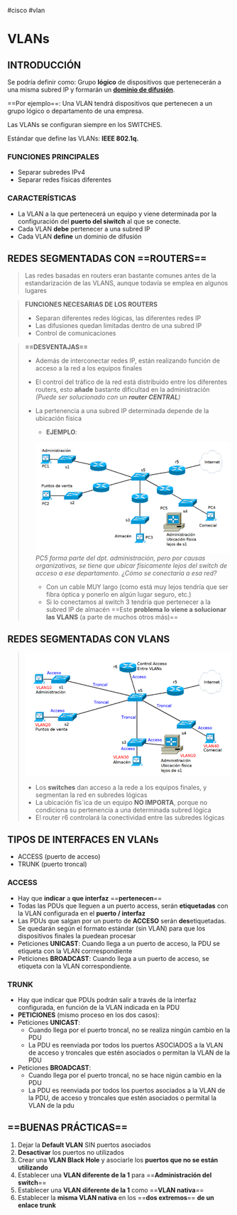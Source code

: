 #cisco #vlan

# VLANs

## INTRODUCCIÓN

Se podría definir como: Grupo **lógico** de dispositivos que pertenecerán a una misma subred IP y formarán un **[dominio de difusión](vocabulario.md#DIFUSIÓN)**.

==Por ejemplo==: Una VLAN tendrá dispositivos que pertenecen a un grupo lógico o departamento de una empresa.

Las VLANs se configuran siempre en los SWITCHES.

Estándar que define las VLANs: **IEEE 802.1q.**

### **FUNCIONES PRINCIPALES**
- Separar subredes IPv4
- Separar redes físicas diferentes

### **CARACTERÍSTICAS**

- La VLAN a la que pertenecerá un equipo y viene determinada por la configuración del **puerto del siwitch** al que se conecte.
- Cada VLAN **debe** pertenecer a una subred IP
- Cada VLAN **define** un dominio de difusión

## REDES SEGMENTADAS CON ==ROUTERS==

>Las redes basadas en routers eran bastante comunes antes de la estandarización de las VLANS, aunque todavía se emplea en algunos lugares

>**FUNCIONES NECESARIAS DE LOS ROUTERS**
> - Separan diferentes redes lógicas, las diferentes redes IP
> - Las difusiones quedan limitadas dentro de una subred IP
> - Control de comunicaciones

>**==DESVENTAJAS==**
> - Además de interconectar redes IP, están realizando función de acceso a la red a los equipos finales
> - El control del tráfico de la red está distribuido entre los diferentes routers, esto **añade** bastante dificultad en la administración _(Puede ser solucionado con un **router CENTRAL**)_
> - La pertenencia a una subred IP determinada depende de la ubicación física
> 	- **EJEMPLO**:
> 	
> 	![](img/routersSegmentacion.png)
> 	_PC5 forma parte del dpt. administración, pero por causas organizativas, se tiene que ubicar físicamente lejos del switch de acceso a ese departamento. ¿Cómo se conectaría a esa red?_
> 		
> 	- Con un cable MUY largo (como está muy lejos tendría que ser fibra óptica y ponerlo en algún lugar seguro, etc.)
> 	- Si lo conectamos al switch 3 tendría que pertenecer a la subred IP de almacén
> 	==Este **problema lo viene a solucionar las VLANS** (a parte de muchos otros más)==
> 

## REDES SEGMENTADAS CON VLANS

>![](img/vlansSegmentacion.png)
>
>- Los **switches** dan acceso a la rede a los equipos finales, y segmentan la red en subredes lógicas
>- La ubicación fís´ica de un equipo **NO IMPORTA**, porque no condiciona su pertenencia a una determinada subred lógica
>- El router r6 controlará la conectividad entre las subredes lógicas


## TIPOS DE INTERFACES EN VLANs

- ACCESS (puerto de acceso)
- TRUNK   (puerto troncal)

### ACCESS
- Hay que **indicar** a **que interfaz** ==**pertenecen**==
- Todas las PDUs que lleguen a un puerto access, serán **etiquetadas** con la VLAN configurada en el **puerto / interfaz**
- Las PDUs que salgan por un puerto de **ACCESO** serán **des**etiquetadas. Se quedarán según el formato estándar (sin VLAN) para que los dispositivos finales la puedean procesar
- Peticiones **UNICAST**: Cuando llega a un puerto de acceso, la PDU se etiqueta con la VLAN corrrespondiente
- Peticiones **BROADCAST**: Cuando llega a un puerto de acceso, se etiqueta con la VLAN correspondiente.

### TRUNK
- Hay que indicar que PDUs podrán salir a través de la interfaz configurada, en función de la VLAN indicada en la PDU
- **PETICIONES** (mismo proceso en los dos casos):
- Peticiones **UNICAST**: 
	- Cuando llega por el puerto troncal, no se realiza ningún cambio en la PDU
	- La PDU es reenviada por todos los puertos ASOCIADOS a la VLAN de acceso y troncales que estén asociados o permitan la VLAN de la PDU
- Peticiones **BROADCAST**:
	- Cuando llega por el puerto troncal, no se hace nigún cambio en la PDU
	- La PDU es reenviada por todos los puertos asociados a la VLAN de la PDU, de acceso y troncales que estén asociados o permital la VLAN de la pdu



## ==BUENAS PRÁCTICAS==

1. Dejar la **Default VLAN** SIN puertos asociados 
2. **Desactivar** los puertos no utilizados
3. Crear una **VLAN Black Hole** y asociarle los **puertos que no se están utilizando**
4. Establecer una **VLAN diferente de la 1** para ==**Administración del switch**==
5. Establecer una **VLAN diferente de la 1** como ==**VLAN nativa**==
6. Establecer la **misma VLAN nativa** en los ==**dos extremos**==  **de un enlace trunk**
